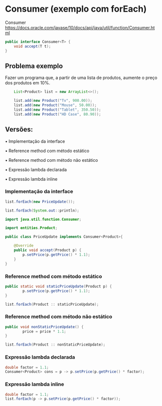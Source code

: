 # Consumer (exemplo com forEach)
Consumer https://docs.oracle.com/javase/10/docs/api/java/util/function/Consumer.html

```java
public interface Consumer<T> {
    void accept(T t);
}
```
## Problema exemplo
Fazer um programa que, a partir de uma lista de produtos, aumente o
preço dos produtos em 10%.
```java
    List<Product> list = new ArrayList<>();

    list.add(new Product("Tv", 900.00));
    list.add(new Product("Mouse", 50.00));
    list.add(new Product("Tablet", 350.50));
    list.add(new Product("HD Case", 80.90));
```
## Versões:
• Implementação da interface

• Reference method com método estático

• Reference method com método não estático

• Expressão lambda declarada

• Expressão lambda inline

### Implementação da interface
```java
list.forEach(new PriceUpdate());

list.forEach(System.out::println);
```

```java
import java.util.function.Consumer;

import entities.Product;

public class PriceUpdate implements Consumer<Product>{

	@Override
	public void accept(Product p) {
		p.setPrice(p.getPrice() * 1.1);
	}
}
```
### Reference method com método estático
```java
public static void staticPriceUpdate(Product p) {
		p.setPrice(p.getPrice() * 1.1);
}
```

```java
list.forEach(Product :: staticPriceUpdate);
```
### Reference method com método não estático
```java
public void nonStaticPriceUpdate() {
		price = price * 1.1;
}
```

```java
list.forEach(Product :: nonStaticPriceUpdate);
```
### Expressão lambda declarada
```java
double factor = 1.1;
Consumer<Product> cons = p -> p.setPrice(p.getPrice() * factor); 
```
### Expressão lambda inline
```java
double factor = 1.1;
list.forEach(p -> p.setPrice(p.getPrice() * factor));
```
